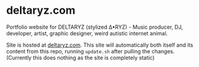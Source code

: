 # deltaryz.com

Portfolio website for DELTARYZ (stylized ∆•RYZ) - Music producer, DJ, developer,
artist, graphic designer, weird autistic internet animal.

Site is hosted at [deltaryz.com](https://deltaryz.com). This site will
automatically both itself and its content from this repo, running `update.sh`
after pulling the changes. (Currently this does nothing as the site is completely static)
